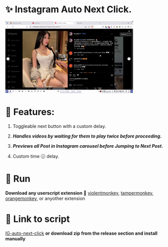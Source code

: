 
#  ✨ Instagram Auto Next Click.
![**Preview**](Preview.gif)

# 🌟 Features:

1. Toggleable next button with a custom delay.

2. **_Handles videos by waiting for them to play twice before proceeding._**

3. **_Previews all Post in Instagram carousel before Jumping to Next Post._**
 
4. Custom time 🕜 delay.

# 🚀 Run
**Download any userscript extension** 🔗
[violentmonkey](https://chromewebstore.google.com/detail/violentmonkey/jinjaccalgkegednnccohejagnlnfdag),
[tampermonkey](https://chromewebstore.google.com/detail/tampermonkey/dhdgffkkebhmkfjojejmpbldmpobfkfo),
[orangemonkey](https://chromewebstore.google.com/detail/orangemonkey/ekmeppjgajofkpiofbebgcbohbmfldaf),
or anyother extension
# 🔗 Link to script
[IG-auto-next-click](https://greasyfork.org/en/scripts/528538-instagram-auto-next-post)
**or download zip from the release section and install manually**


